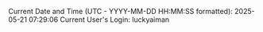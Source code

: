 Current Date and Time (UTC - YYYY-MM-DD HH:MM:SS formatted): 2025-05-21 07:29:06
Current User's Login: luckyaiman
